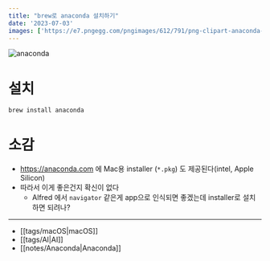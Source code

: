 ```yaml
---
title: "brew로 anaconda 설치하기"
date: '2023-07-03'
images: ['https://e7.pngegg.com/pngimages/612/791/png-clipart-anaconda-pip-installation-python-anaconda-animals-text-thumbnail.png']
---
```

![anaconda](https://e7.pngegg.com/pngimages/612/791/png-clipart-anaconda-pip-installation-python-anaconda-animals-text-thumbnail.png)

# 설치
```bash
brew install anaconda
```

# 소감
- <https://anaconda.com> 에 Mac용 installer (`*.pkg`) 도 제공된다(intel, Apple Silicon)
- 따라서 이게 좋은건지 확신이 없다
	- Alfred 에서 `navigator` 같은게 app으로 인식되면 좋겠는데 installer로 설치하면 되려나?

---
- [[tags/macOS|macOS]]
- [[tags/AI|AI]]
- [[notes/Anaconda|Anaconda]]
